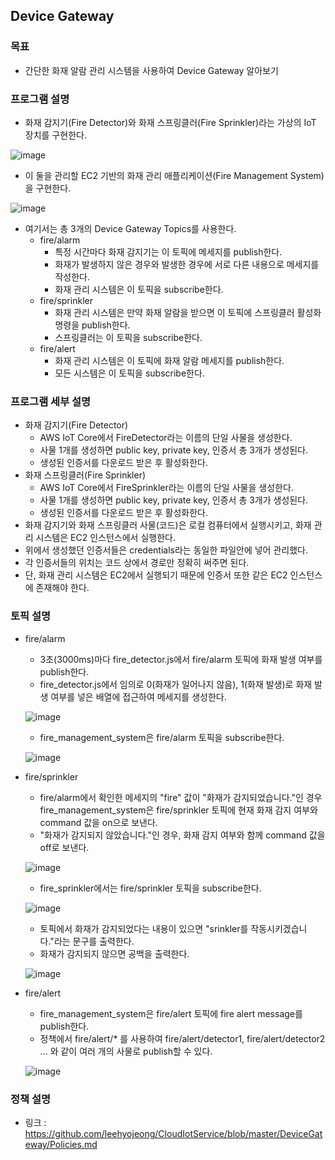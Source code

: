## Device Gateway
### 목표
- 간단한 화재 알람 관리 시스템을 사용하여 Device Gateway 알아보기 

### 프로그램 설명
- 화재 감지기(Fire Detector)와 화재 스프링클러(Fire Sprinkler)라는 가상의 IoT 장치를 구현한다.

![image](https://user-images.githubusercontent.com/39904216/90129224-38c40680-dda3-11ea-9c5b-f156d2a1ba01.png)

- 이 둘을 관리할 EC2 기반의 화재 관리 애플리케이션(Fire Management System)을 구현한다.

![image](https://user-images.githubusercontent.com/39904216/90129669-06ff6f80-dda4-11ea-9278-52dc61dd00cc.png)

- 여기서는 총 3개의 Device Gateway Topics를 사용한다.
  - fire/alarm
    - 특정 시간마다 화재 감지기는 이 토픽에 메세지를 publish한다. 
    - 화재가 발생하지 않은 경우와 발생한 경우에 서로 다른 내용으로 메세지를 작성한다.
    - 화재 관리 시스템은 이 토픽을 subscribe한다.
  - fire/sprinkler
    - 화재 관리 시스템은 만약 화재 알람을 받으면 이 토픽에 스프링클러 활성화 명령을 publish한다.
    - 스프링클러는 이 토픽을 subscribe한다.
  - fire/alert
    - 화재 관리 시스템은 이 토픽에 화재 알람 메세지를 publish한다.
    - 모든 시스템은 이 토픽을 subscribe한다.

### 프로그램 세부 설명
- 화재 감지기(Fire Detector)
  - AWS IoT Core에서 FireDetector라는 이름의 단일 사물을 생성한다. 
  - 사물 1개를 생성하면 public key, private key, 인증서 총 3개가 생성된다.
  - 생성된 인증서를 다운로드 받은 후 활성화한다.
- 화재 스프링클러(Fire Sprinkler)
  - AWS IoT Core에서 FireSprinkler라는 이름의 단일 사물을 생성한다. 
  - 사물 1개를 생성하면 public key, private key, 인증서 총 3개가 생성된다.
  - 생성된 인증서를 다운로드 받은 후 활성화한다.
- 화재 감지기와 화재 스프링클러 사물(코드)은 로컬 컴퓨터에서 실행시키고, 화재 관리 시스템은 EC2 인스턴스에서 실행한다.
- 위에서 생성했던 인증서들은 credentials라는 동일한 파일안에 넣어 관리했다. 
- 각 인증서들의 위치는 코드 상에서 경로만 정확히 써주면 된다.
- 단, 화재 관리 시스템은 EC2에서 실행되기 때문에 인증서 또한 같은 EC2 인스턴스에 존재해야 한다.

### 토픽 설명
- fire/alarm
  - 3초(3000ms)마다 fire_detector.js에서 fire/alarm 토픽에 화재 발생 여부를 publish한다.
  - fire_detector.js에서 임의로 0(화재가 일어나지 않음), 1(화재 발생)로 화재 발생 여부를 넣은 배열에 접근하여 메세지를 생성한다.
  
  ![image](https://user-images.githubusercontent.com/39904216/90129908-783f2280-dda4-11ea-915b-22509f1c519f.png)
  - fire_management_system은 fire/alarm 토픽을 subscribe한다.
  
  ![image](https://user-images.githubusercontent.com/39904216/90129963-91e06a00-dda4-11ea-9d3b-6a63dc0a9346.png)
- fire/sprinkler
  - fire/alarm에서 확인한 메세지의 "fire" 값이 "화재가 감지되었습니다."인 경우 fire_management_system은 fire/sprinkler 토픽에 현재 화재 감지 여부와 command 값을 on으로 보낸다.
  - "화재가 감지되지 않았습니다."인 경우, 화재 감지 여부와 함께 command 값을 off로 보낸다.
  
  ![image](https://user-images.githubusercontent.com/39904216/90130318-3bbff680-dda5-11ea-883a-dc473ce9fa6a.png)
  - fire_sprinkler에서는 fire/sprinkler 토픽을 subscribe한다.
  
  ![image](https://user-images.githubusercontent.com/39904216/90130411-63af5a00-dda5-11ea-966d-5590b625e8dc.png)
  - 토픽에서 화재가 감지되었다는 내용이 있으면 "srinkler를 작동시키겠습니다."라는 문구를 출력한다. 
  - 화재가 감지되지 않으면 공백을 출력한다.
  
  ![image](https://user-images.githubusercontent.com/39904216/90130476-804b9200-dda5-11ea-875f-e9fa8b7fe163.png)
- fire/alert
  - fire_management_system은 fire/alert 토픽에 fire alert message를 publish한다.
  - 정책에서 fire/alert/* 를 사용하여 fire/alert/detector1, fire/alert/detector2 ... 와 같이 여러 개의 사물로 publish할 수 있다.
  
  ![image](https://user-images.githubusercontent.com/39904216/90130588-aec96d00-dda5-11ea-950e-5e9bcb5c1ec7.png)

### 정책 설명
- 링크 : https://github.com/leehyojeong/CloudIotService/blob/master/DeviceGateway/Policies.md
